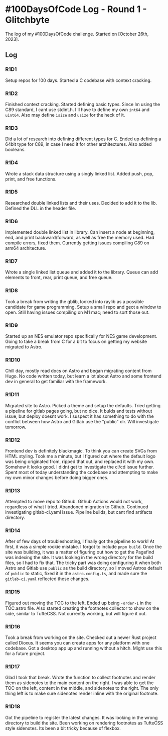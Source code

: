 # #100DaysOfCode Log - Round 1 - Glitchbyte

The log of my #100DaysOfCode challenge. Started on [October 26th, 2023].

## Log

### R1D1 
Setup repos for 100 days. Started a C codebase with context cracking.

### R1D2
Finished context cracking. Started defining basic types. Since Im using the C89 standard, I cant use stdint.h.
I'll have to define my own `int64` and `uint64`. Also may define `isize` and `usize` for the heck of it.

### R1D3
Did a lot of research into defining different types for C. Ended up defining a 64bit type for C89, in case I need it for other architectures. Also added booleans.

### R1D4
Wrote a stack data structure using a singly linked list. Added push, pop, print, and free functions.

### R1D5
Researched double linked lists and their uses. Decided to add it to the lib. Defined the DLL in the header file.

### R1D6
Implemented double linked list in library. Can insert a node at beginning, end, and print backward/forward, as well as free the memory used. Had compile errors, fixed them. Currently getting issues compiling C89 on arm64 architecture.

### R1D7
Wrote a single linked list queue and added it to the library. Queue can add elements to front, rear, print queue, and free queue.

### R1D8
Took a break from writing the gblib, looked into raylib as a possible candidate for game programming. Setup a small repo and geot a window to open. Still having issues compiling on M1 mac; need to sort those out.

### R1D9
Started up an NES emulator repo specifically for NES game development. Going to take a break from C for a bit to focus on getting my website migrated to Astro.

### R1D10
Chill day, mostly read docs on Astro and began migrating content from Hugo. No code written today, but learn a lot about Astro and some frontend dev in general to get familiar with the framework.

### R1D11
Migrated site to Astro. Picked a theme and setup the defaults. Tried getting a pipeline for gitlab pages going, but no dice. It bulds and tests without issue, but deploy doesnt work. I suspect it has something to do with the conflict between how Astro and Gitlab use the "public" dir. Will investigate tomorrow.

### R1D12
Frontend dev is definitely blackmagic. To think you can create SVGs from HTML styling. Took me a minute, but I figured out where the default logo was being originated from, ripped that out, and replaced it with my own. Somehow it looks good. I didnt get to investigate the ci/cd issue further. Spent most of today understanding the codebase and attempting to make my own minor changes before doing bigger ones.

### R1D13
Attempted to move repo to Github. Github Actions would not work, regardless of what I tried. Abandoned migration to Github. Continued investigating gitlab-ci.yaml issue. Pipeline builds, but cant find artifacts directory.

### R1D14
After of few days of troubleshooting, I finally got the pipeline to work! At first, it was a simple rookie mistake. I forgot to include `pnpm build`. Once the site was building, it was a matter of figuring out how to get the Pagefind was indexing the site. It was looking in the wrong directory for the build files, so I had to fix that. The tricky part was doing configuring it when both Astro and Gitlab use `public` as the build directory, so I moved Astros default of `public` to static, fixed it in the `astro.config.ts`, and made sure the `gitlab-ci.yaml` reflected these changes.

### R1D15
Figured out moving the TOC to the left. Ended up being `-order-1` in the TOC.astro file. Also started creating the footnotes collector to show on the side, similar to TufteCSS. Not currently working, but will figure it out.

### R1D16
Took a break from working on the site. Checked out a newer Rust project called Dioxus. It seems you can create apps for any platform with one codebase. Got a desktop app up and running without a hitch. Might use this for a future project.

### R1D17
Glad I took that break. Wrote the function to collect footnotes and render them as sidenotes to the main content on the right. I was able to get the TOC on the left, content in the middle, and sidenotes to the right. The only thing left is to make sure sidenotes render inline with the original footnote.

### R1D18
Got the pipeline to register the latest changes. It was looking in the wrong directory to build the site. Been working on rendering footnotes as TufteCSS style sidenotes. Its been a bit tricky because of flexbox. 

